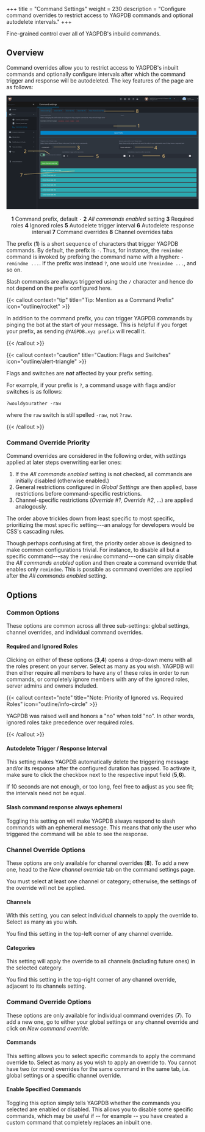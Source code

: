 +++
title = "Command Settings"
weight = 230
description = "Configure command overrides to restrict access to YAGPDB commands and optional autodelete intervals."
+++

Fine-grained control over all of YAGPDB's inbuild commands.

## Overview

Command overrides allow you to restrict access to YAGPDB's inbuilt commands and optionally configure intervals after
which the command trigger and response will be autodeleted. The key features of the page are as follows:

![Overview of the Command Settings page.](command_settings_overview.png)

<center>

**1** Command prefix, default `-` **2** _All commands enabled_ setting **3** Required roles **4** Ignored roles
**5** Autodelete trigger interval **6** Autodelete response interval **7** Command overrides **8** Channel overrides tabs

</center>

The prefix (**1**) is a short sequence of characters that trigger YAGPDB commands. By default, the prefix is `-`. Thus,
for instance, the `remindme` command is invoked by prefixing the command name with a hyphen: `-remindme ...`. If the
prefix was instead `?`, one would use `?remindme ...`, and so on.

Slash commands are always triggered using the `/` character and hence do not depend on the prefix configured here.

{{< callout context="tip" title="Tip: Mention as a Command Prefix" icon="outline/rocket" >}}

In addition to the command prefix, you can trigger YAGPDB commands by pinging the bot at the start of your message. This
is helpful if you forget your prefix, as sending `@YAGPDB.xyz prefix` will recall it.

{{< /callout >}}

{{< callout context="caution" title="Caution: Flags and Switches" icon="outline/alert-triangle" >}}

Flags and switches are **_not_** affected by your prefix setting.

For example, if your prefix is `?`, a command usage with flags and/or switches is as follows:

```
?wouldyourather -raw
```

where the `raw` switch is still spelled `-raw`, not `?raw`.

{{< /callout >}}

### Command Override Priority

Command overrides are considered in the following order, with settings applied at later steps overwriting earlier ones:

1. If the _All commands enabled_ setting is not checked, all commands are initially disabled (otherwise enabled.)
2. General restrictions configured in _Global Settings_ are then applied, base restrictions before command-specific
   restrictions.
3. Channel-specific restrictions (_Override #1_, _Override #2_, ...) are applied analogously.

The order above trickles down from least specific to most specific, prioritizing the most specific setting---an analogy
for developers would be CSS's cascading rules.

Though perhaps confusing at first, the priority order above is designed to make common configurations trivial. For
instance, to disable all but a specific command---say the `remindme` command---one can simply disable the _All
commands enabled_ option and then create a command override that enables only `remindme`. This is possible as command
overrides are applied after the _All commands enabled_ setting.

## Options

### Common Options

These options are common across all three sub-settings: global settings, channel overrides, and individual command
overrides.

#### Required and Ignored Roles

Clicking on either of these options (**3**,**4**) opens a drop-down menu with all the roles present on your server.
Select as many as you wish. YAGPDB will then either require all members to have any of these roles in order to run
commands, or completely ignore members with any of the ignored roles, server admins and owners included.

{{< callout context="note" title="Note: Priority of Ignored vs. Required Roles" icon="outline/info-circle" >}}

YAGPDB was raised well and honors a "no" when told "no". In other words, ignored roles take precedence over required
roles.

{{< /callout >}}

#### Autodelete Trigger / Response Interval

This setting makes YAGPDB automatically delete the triggering message and/or its response after the configured duration
has passed. To activate it, make sure to click the checkbox next to the respective input field (**5**,**6**).

If 10 seconds are not enough, or too long, feel free to adjust as you see fit; the intervals need not be equal.

#### Slash command response always ephemeral

Toggling this setting on will make YAGPDB always respond to slash commands with an ephemeral message. This means that
only the user who triggered the command will be able to see the response.

### Channel Override Options

These options are only available for channel overrides (**8**). To add a new one, head to the _New channel override_
tab on the command settings page.

You must select at least one channel or category; otherwise, the settings of the override will not be applied.

#### Channels

With this setting, you can select individual channels to apply the override to. Select as many as you wish.

You find this setting in the top-left corner of any channel override.

#### Categories

This setting will apply the override to all channels (including future ones) in the selected category.

You find this setting in the top-right corner of any channel override, adjacent to its channels setting.

### Command Override Options

These options are only available for individual command overrides (**7**). To add a new one, go to either your
global settings or any channel override and click on _New command override_.

#### Commands

This setting allows you to select specific commands to apply the command override to. Select as many as you wish to
apply an override to. You cannot have two (or more) overrides for the same command in the same tab, i.e. global settings
or a specific channel override.

#### Enable Specified Commands

Toggling this option simply tells YAGPDB whether the commands you selected are enabled or disabled. This allows you to
disable some specific commands, which may be useful if -- for example -- you have created a custom command that
completely replaces an inbuilt one.
